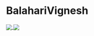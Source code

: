 # BalahariVignesh

<a href="https://github.com/BalahariVignesh">
  <img align="center" src="https://github-readme-stats.vercel.app/api?username=BalahariVignesh&count_private=true&show_icons=true&theme=tokyonight" />
</a>
<a href="https://github.com/BalahariVignesh">
  <img align="center" src="https://github-readme-stats.vercel.app/api/top-langs/?username=BalahariVignesh&theme=tokyonight&hide_langs_below=10&langs_count=7&hide=rich%20text%20format,roff" />
</a>